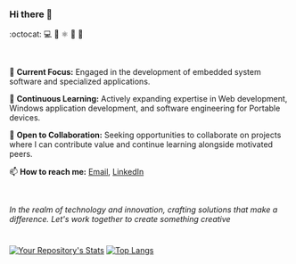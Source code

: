 ### Hi there 👋
:octocat: :computer: :rocket: ⚛️ :microscope: :telescope: 

<br/>

<!--
**Abhijeetbyte/Abhijeetbyte** is a ✨ _special_ ✨ repository because its `README.md` (this file) appears on your GitHub profile.
-->


🔭 **Current Focus:** Engaged in the development of embedded system software and specialized applications.

🌱 **Continuous Learning:** Actively expanding expertise in Web development, Windows application development, and software engineering for Portable devices.

🤝 **Open to Collaboration:** Seeking opportunities to collaborate on projects where I can contribute value and continue learning alongside motivated peers.

📫 **How to reach me:** [Email](mailto:Abhijeetkr.sci@gmail.com), [LinkedIn](https://www.linkedin.com/in/abhijeetkumar-in/)

<br/>

*In the realm of technology and innovation, crafting solutions that make a difference. Let's work together to create something creative*




#
[![Your Repository's Stats](https://github-readme-stats-git-masterrstaa-rickstaa.vercel.app/api?username=Abhijeetbyte&show_icons=true&hide=stars&layout=compact&count_private=true&hide_border=true&hide_rank=true)](https://github.com/Abhijeetbyte/) [![Top Langs](https://github-readme-stats-git-masterrstaa-rickstaa.vercel.app/api/top-langs/?username=Abhijeetbyte&layout=compact&hide_border=true&langs_count=10)](https://github.com/Abhijeetbyte/)

<!-- https://github.com/anuraghazra/github-readme-stats.git -->


  
 
